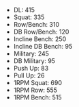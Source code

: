 * DL: 415
*  Squat: 335
*  Row/Bench: 310
*  DB Row/Bench: 120
*  Incline Bench: 250
*  Incline DB Bench: 95
*  Military: 245
*  DB Military: 95
*  Push Up: 83
*  Pull Up: 26
*  1RPM Squat: 690
*  1RPM Row: 555
*  1RPM Bench: 515
